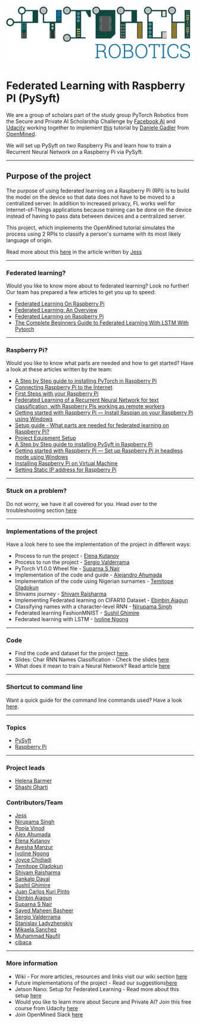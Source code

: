 ![PyTorch Robotics logo](Alejandro%20Ahumada/logo/export/PyTorch-Robotics_Logo_v001@2x.png "PyTorch Robotics logo")

# Federated Learning with Raspberry PI (PySyft)
We are a group of scholars part of the study group PyTorch Robotics from the Secure and Private AI Scholarship Challenge by [Facebook AI](https://ai.facebook.com/) and [Udacity](https://www.udacity.com/) working together to implement [this](https://blog.openmined.org/federated-learning-of-a-rnn-on-raspberry-pis/) tutorial by [Daniele Gadler](https://github.com/DanyEle) from [OpenMined](https://www.openmined.org/).

We will set up PySyft on two Raspberry Pis and learn how to train a Recurrent Neural Network on a Raspberry Pi via PySyft.

***

## Purpose of the project
The purpose of using federated learning on a Raspberry Pi (RPI) is to build the model on the device so that data does not have to be moved to a centralized server. In addition to increased privacy, FL works well for Internet-of-Things applications because training can be done on the device instead of having to pass data between devices and a centralized server.

This project, which implements the OpenMined tutorial simulates the process using 2 RPIs to classify a person's surname with its most likely language of origin.

Read more about this [here](https://github.com/shashigharti/federated-learning-on-raspberry-pi/wiki/Federated-learning:-Articles-written-by-the-scholars-of-SPAIC) in the article written by [Jess](https://github.com/jess-s) 

***
### Federated learning?
Would you like to know more about to federated learning? Look no further! Our team has prepared a few articles to get you up to speed:
- [Federated Learning On Raspberry Pi](https://medium.com/@ayeshamanzur123/federated-learning-on-raspberry-pi-8c470cfe7cd3)
- [Federated Learning: An Overview](https://medium.com/secure-and-private-ai-writing-challenge/federated-learning-an-overview-64708606297f)
- [Federated Learning on Raspberry Pi](https://github.com/shashigharti/federated-learning-on-raspberry-pi/blob/master/Federated%20learning%20on%20Raspberry%20Pi.md)
- [The Complete Beginners Guide to Federated Learning With LSTM With Pytorch](https://medium.com/@ivolinengong/c1c26ca22d96)


***
### Raspberry Pi?
Would you like to know what parts are needed and how to get started? Have a look at these articles written by the team:
- [A Step by Step guide to installing PyTorch in Raspberry Pi](https://medium.com/@suparnasnair/a-step-by-step-guide-to-installing-pytorch-in-raspberry-pi-a1491bb80531)
- [Connecting Raspberry Pi to the Internet](https://medium.com/@suparnasnair/connecting-raspberry-pi-to-the-internet-7a6e98da21ac)
- [First Steps with your Raspberry Pi](https://medium.com/@suparnasnair/first-steps-with-your-raspberry-pi-5917f980a48)
- [Federated Learning of a Recurrent Neural Network for text classification, with Raspberry Pis working as remote workers](https://medium.com/@m.naufil1/federated-learning-of-a-recurrent-neural-network-for-text-classification-with-raspberry-pis-6ce184f85a2a)
- [Getting started with Raspberry Pi — Install Raspian on your Raspberry Pi using Windows](https://medium.com/@sarahhelena.barmer/getting-started-with-raspberry-pi-install-raspian-on-your-raspberry-pi-using-windows-e6df42decf56)
- [Setup guide - What parts are needed for federated learning on Raspberry Pi?](https://medium.com/@elena.kutanov/setup-guide-what-parts-are-needed-for-federated-learning-on-raspberry-pi-7c0c7b06ab3b)
- [Project Equipment Setup](https://medium.com/@jcchidiadi/federated-learning-with-raspberry-pi-project-equipment-setup-38c2f88cb677)
- [A Step by Step guide to installing PySyft in Raspberry Pi](https://medium.com/@suparnasnair/a-step-by-step-guide-to-installing-pysyft-in-raspberry-pi-d8d10c440c37)
- [Getting started with Raspberry Pi — Set up Raspberry Pi in headless mode using Windows](https://medium.com/@sarahhelena.barmer/getting-started-with-raspberry-pi-set-up-raspberry-pi-in-headless-mode-using-windows-639365d7da2d)
- [Installing Raspberry Pi on Virtual Machine](https://github.com/shashigharti/federated-learning-on-raspberry-pi/blob/master/Raspberry-Pi-on-Virtual-Worker.md)
- [Setting Static IP address for Raspberry Pi](https://github.com/shashigharti/federated-learning-on-raspberry-pi/wiki/Setting-Static-IP-address-for-Raspberry-Pi,--by-Sayed-Maheen-Basheer)

***
### Stuck on a problem?
Do not worry, we have it all covered for you. Head over to the troubleshooting section [here](https://github.com/shashigharti/federated-learning-on-raspberry-pi/wiki/Troubleshooting)
***
### Implementations of the project
Have a look here to see the implementation of the project in different ways:
- Process to run the project - [Elena Kutanov](https://github.com/shashigharti/federated-learning-on-raspberry-pi/tree/master/Elena%20Kutanov)
- Process to run the project - [Sergio Valderrama](https://github.com/shashigharti/federated-learning-on-raspberry-pi/tree/master/Sergio%20Valderrama)
- PyTorch V1.0.0 Wheel file - [Suparna S Nair](https://github.com/shashigharti/federated-learning-on-raspberry-pi/tree/master/PyTorch%20Wheels)
- Implementation of the code and guide - [Alejandro Ahumada](https://github.com/shashigharti/federated-learning-on-raspberry-pi/tree/master/Alejandro%20Ahumada)
- Implementation of the code using Nigerian surnames - [Temitope Oladokun](https://github.com/shashigharti/federated-learning-on-raspberry-pi/blob/master/Temitope%20Oladokun)
- Shivams journey - [Shivam Raisharma](https://github.com/shashigharti/federated-learning-on-raspberry-pi/blob/master/Shivam%20Raisharma/My%20Journey.md)
- Implementing Federated learning on CIFAR10 Dataset - [Ebinbin Ajagun](https://github.com/shashigharti/federated-learning-on-raspberry-pi/blob/master/Ebinbin%20Ajagun/Federated_Learning_CIFAR10.ipynb)
- Classifying names with a character-level RNN - [Nirupama Singh](https://github.com/shashigharti/federated-learning-on-raspberry-pi/tree/master/Nirupama)
- Federated learning FashionMNIST - [Sushil Ghimire](https://github.com/shashigharti/federated-learning-on-raspberry-pi/tree/master/Sushil%20Ghimire)
- Federated learning with LSTM - [Ivoline Ngong](https://github.com/shashigharti/federated-learning-on-raspberry-pi/tree/master/Ivoline%20Ngong)
***
### Code
- Find the code and dataset for the project [here](https://github.com/shashigharti/federated-learning-on-raspberry-pi/tree/master/Federated%20Recurrent%20Neural%20Network).
- Slides: Char RNN Names Classification - Check the slides [here](https://www.slideshare.net/NirupamaSingh8/char-rnn-names-classification)
- What does it mean to train a Neural Network? Read article [here](https://medium.com/@mikaelaysanchez/what-does-it-mean-to-train-a-neural-network-64065fbc7bb0)
***
### Shortcut to command line
Want a quick guide for the command line commands used? Have a look [here](https://github.com/shashigharti/federated-learning-on-raspberry-pi/tree/master/command-line).
***
### Topics
   - [PySyft](https://github.com/OpenMined/PySyft)
   - [Raspberry Pi](https://www.raspberrypi.org/)
   
***
### Project leads
- [Helena Barmer](https://github.com/helenabarmer)
- [Shashi Gharti](https://github.com/shashigharti)


### Contributors/Team
- [Jess](https://github.com/jess-s)
- [Nirupama Singh](https://github.com/nirupamait)
- [Pooja Vinod](https://github.com/poojavinod100)
- [Alex Ahumada](https://github.com/projectsperminute)
- [Elena Kutanov](https://github.com/EVikVik)
- [Ayesha Manzur](https://github.com/GlowWorm95)
- [Ivoline Ngong](https://github.com/ivyclare)
- [Joyce Chidiadi ](https://github.com/Joycechidi)
- [Temitope Oladokun](https://github.com/TemitopeOladokun)
- [Shivam Raisharma](https://github.com/ShivamSRS)
- [Sankalp Dayal](https://github.com/sankalpdayal5)
- [Sushil Ghimire](https://github.com/sushil79g)
- [Juan Carlos Kuri Pinto](https://github.com/jckuri)
- [Ebinbin Ajagun](https://github.com/meajagun)
- [Suparna S Nair](https://github.com/suparnasnair)
- [Sayed Maheen Basheer](https://github.com/SayedMaheen)
- [Sergio Valderrama](https://github.com/vucket)
- [Stanislav Ladyzhenskiy](https://github.com/LStan)
- [Mikaela Sanchez](https://github.com/mikaelasanchez)
- [Muhammad Naufil](https://github.com/mnauf)
- [cibaca](https://github.com/cibaca)

***

### More information
- Wiki - For more articles, resources and links visit our wiki section [here](https://github.com/shashigharti/federated-learning-on-raspberry-pi/wiki)
- Future implementations of the project - Read our suggestions[here](https://github.com/shashigharti/federated-learning-on-raspberry-pi/wiki/Future-implementations) 
- Jetson Nano: Setup for Federated Learning - Read more about this setup [here](https://github.com/shashigharti/federated-learning-on-raspberry-pi/wiki/Jetson-Nano:-Setup-for-Federated-Learning-written-by-Jess)
- Would you like to learn more about Secure and Private AI? Join this free course from Udacity [here](https://www.udacity.com/course/secure-and-private-ai--ud185)
- Join OpenMined Slack [here](http://slack.openmined.org/ )
